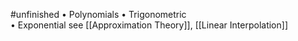  #unfinished 
• Polynomials
• Trigonometric  
• Exponential
see [[Approximation Theory]], [[Linear Interpolation]]